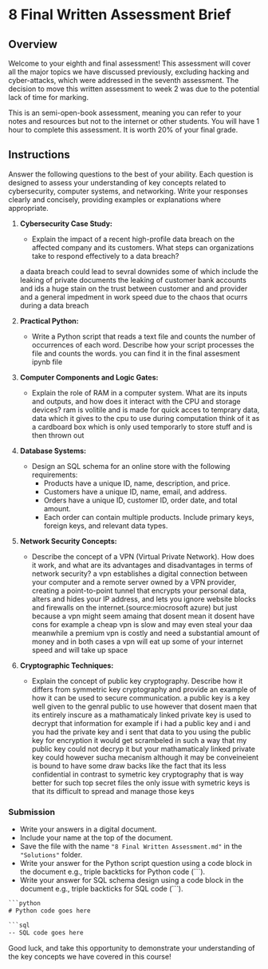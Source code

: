 # 8 Final Written Assessment Brief

## Overview

Welcome to your eighth and final assessment! This assessment will cover all the major topics we have discussed previously, excluding hacking and cyber-attacks, which were addressed in the seventh assessment. The decision to move this written assessment to week 2 was due to the potential lack of time for marking.

This is an semi-open-book assessment, meaning you can refer to your notes and resources but not to the internet or other students. You will have 1 hour to complete this assessment. It is worth 20% of your final grade.

## Instructions

Answer the following questions to the best of your ability. Each question is designed to assess your understanding of key concepts related to cybersecurity, computer systems, and networking. Write your responses clearly and concisely, providing examples or explanations where appropriate.

1. **Cybersecurity Case Study:**
   - Explain the impact of a recent high-profile data breach on the affected company and its customers. What steps can organizations take to respond effectively to a data breach?

   a daata breach could lead to sevral downides some of which include the leaking of private documents the leaking of customer bank accounts and ids a huge stain on the trust between customer and and provider and a general impedment in work speed due to the chaos that ocurrs during a data breach 

2. **Practical Python:**
   - Write a Python script that reads a text file and counts the number of occurrences of each word. Describe how your script processes the file and counts the words.
you can find it in the final assesment ipynb file 
3. **Computer Components and Logic Gates:**
   - Explain the role of RAM in a computer system. What are its inputs and outputs, and how does it interact with the CPU and storage devices?
ram is volitile and is made for quick acces to temprary data, data which it gives to the cpu to use during computation think of it as a cardboard box which is only used temporarly to store stuff and is then thrown out 
4. **Database Systems:**
   - Design an SQL schema for an online store with the following requirements:
     - Products have a unique ID, name, description, and price.
     - Customers have a unique ID, name, email, and address.
     - Orders have a unique ID, customer ID, order date, and total amount.
     - Each order can contain multiple products. Include primary keys, foreign keys, and relevant data types.

5. **Network Security Concepts:**
   - Describe the concept of a VPN (Virtual Private Network). How does it work, and what are its advantages and disadvantages in terms of network security?
a vpn  establishes a digital connection between your computer and a remote server owned by a VPN provider, creating a point-to-point tunnel that encrypts your personal data, alters and hides your IP address, and lets you ignore website blocks and firewalls on the internet.(source:miocrosoft azure)
but just because a vpn might seem amaing that dosent mean it dosent have cons for example a cheap vpn is slow and may even steal your daa meanwhile a premium vpn is costly and need a substantial amount of money and in both cases a vpn will eat up some of your internet speed and will take up space 
6. **Cryptographic Techniques:**
   - Explain the concept of public key cryptography. Describe how it differs from symmetric key cryptography and provide an example of how it can be used to secure communication.
a public key is a key well given to the genral public to use however that dosent maen that its entirely inscure as a mathamaticaly linked private key is used to decrypt that information for example if i had a public key and i and you had the private key and i sent that data to you using the public key for encryption it would get scrambeled in such a way that my public key could not decryp it but your mathamaticaly linked private key could 
however sucha mecanism although it may be conveineient is bound to have some draw backs like the fact that its less confidential in contrast to symetric key cryptography that is way better for such top secret files the only issue with symetric keys is that its difficult to spread  and manage those keys
### Submission

- Write your answers in a digital document.
- Include your name at the top of the document.
- Save the file with the name `"8 Final Written Assessment.md"` in the `"Solutions"` folder.
- Write your answer for the Python script question using a code block in the document e.g., triple backticks for Python code (```).
- Write your answer for SQL schema design using a code block in the document e.g., triple backticks for SQL code (```).

```bat
```python
# Python code goes here
```

```bat
```sql
-- SQL code goes here
```

Good luck, and take this opportunity to demonstrate your understanding of the key concepts we have covered in this course!
